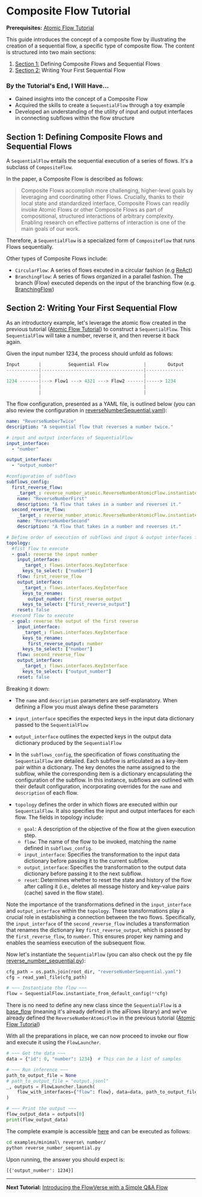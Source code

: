 # Composite Flow Tutorial
**Prerequisites:** [Atomic Flow Tutorial](./atomic_flow.md)


This guide introduces the concept of a composite flow by illustrating the creation of a sequential flow, a specific type of composite flow. The content is structured into two main sections:
1. [Section 1:](#section-1-defining-composite-flows-and-sequential-flows) Defining Composite Flows and Sequential Flows
2. [Section 2:](#section-2-writing-your-first-sequential-flow) Writing Your First Sequential Flow

### By the Tutorial's End, I Will Have...

* Gained insights into the concept of a Composite Flow
* Acquired the skills to create a `SequentialFlow` through a toy example
* Developed an understanding of the utility of input and output interfaces in connecting subflows within the flow structure


## Section 1: Defining Composite Flows and Sequential Flows

A `SequentialFlow` entails the sequential execution of a series of flows. It's a subclass of `CompositeFlow`.

In the paper, a Composite Flow is described as follows:

> 
>
> Composite Flows accomplish more challenging, higher-level goals by leveraging and coordinating
> other Flows. Crucially, thanks to their local state and standardized interface, Composite Flows
> can readily invoke Atomic Flows or other Composite Flows as part of compositional, structured
> interactions of arbitrary complexity. Enabling research on effective patterns of interaction is one of
> the main goals of our work.
>
> 

Therefore, a `SequentialFlow` is a specialized form of `CompositeFlow` that runs Flows sequentially.

Other types of Composite Flows include:
* `CircularFlow`: A series of flows excuted in a circular fashion (e.g [ReAct](../../examples/ReAct/))
* `BranchingFlow`: A series of flows organized in a parallel fashion. The branch (Flow) executed depends on the input of the branching flow (e.g. [BranchingFlow](../../flows/base_flows/branching.py))

## Section 2: Writing Your First Sequential Flow

As an introductory example, let's leverage the atomic flow created in the previous tutorial ([Atomic Flow Tutorial](./atomic_flow.md)) to construct a `SequentialFlow`. This `SequentialFlow` will take a number, reverse it, and then reverse it back again.

Given the input number 1234, the process should unfold as follows:

```rust
Input       |          Sequential Flow             |        Output          
------------|--------------------------------------|--------------
            |                                      |                        
1234 -------|---> Flow1 ---> 4321 ---> Flow2 ------|-----> 1234             
            |                                      |                        
            |                                      |                        
```

The flow configuration, presented as a YAML file, is outlined below (you can also review the configuration in [reverseNumberSequential.yaml](../../examples/minimal%20reverse%20number/reverseNumberSequential.yaml)):
```yaml
name: "ReverseNumberTwice"
description: "A sequential flow that reverses a number twice."

# input and output interfaces of SequentialFlow
input_interface:
  - "number"

output_interface:
  - "output_number"

#configuration of subflows
subflows_config:
  first_reverse_flow:
    _target_: reverse_number_atomic.ReverseNumberAtomicFlow.instantiate_from_default_config
    name: "ReverseNumberFirst"
    description: "A flow that takes in a number and reverses it."
  second_reverse_flow:
    _target_: reverse_number_atomic.ReverseNumberAtomicFlow.instantiate_from_default_config
    name: "ReverseNumberSecond"
    description: "A flow that takes in a number and reverses it."

# Define order of execution of subflows and input & output interfaces for proper execution
topology:
  #fist flow to execute
  - goal: reverse the input number
    input_interface:
      _target_: flows.interfaces.KeyInterface
      keys_to_select: ["number"]
    flow: first_reverse_flow
    output_interface:
      _target_: flows.interfaces.KeyInterface
      keys_to_rename:
        output_number: first_reverse_output
      keys_to_select: ["first_reverse_output"]
    reset: false
  #second flow to execute
  - goal: reverse the output of the first reverse
    input_interface:
      _target_: flows.interfaces.KeyInterface
      keys_to_rename:
        first_reverse_output: number
      keys_to_select: ["number"]
    flow: second_reverse_flow
    output_interface:
      _target_: flows.interfaces.KeyInterface
      keys_to_select: ["output_number"]
    reset: false

```

Breaking it down:
* The `name` and `description` parameters are self-explanatory. When defining a Flow you must always define these parameters

* `input_interface` specifies the expected keys in the input data dictionary passed to the  `SequentialFlow`

* `output_interface`  outlines the expected keys in the output data dictionary produced by the `SequentialFlow`

* In the `subflows_config`, the specification of flows constituating the `SequentialFlow` are detailed. Each subflow is articulated as a key-item pair within a dictionary. The key denotes the name assigned to the subflow, while the corresponding item is a dictionary encapsulating the configuration of the subflow. In this instance, subflows are outlined with their default configuration, incorporating overrides for the `name` and `description` of each flow.

* `topology` defines the order in which flows are executed within our `SequentialFlow`. 
It also specifies the input and output interfaces for each flow. The fields in topology include:
    * `goal`: A description of the objective of the flow at the given execution step.
    * `flow`: The name of the flow to be invoked, matching the name defined in `subflows_config`.
    * `input_interface`: Specifies the transformation to the input data 
    dictionary before passing it to the current subflow.
    * `output_interface`:  Specifies the transformation to the output data dictionary 
    before passing it to the next subflow.
    * `reset`: Determines whether to reset the state and history of the flow after calling it (i.e., deletes all message history and key-value pairs (cache) saved in the flow state). 


Note the importance of the transformations defined in the `input_interface` and `output_interface` 
within the `topology`. These transformations play a crucial role in establishing a connection 
between the two flows. Specifically, the `input_interface` of the `second_reverse_flow` includes a transformation 
that renames the dictionary key `first_reverse_output`, which is passed by the `first_reverse_flow`, to `number`. 
This ensures proper key naming and enables the seamless execution of the subsequent flow.

Now let's instantiate the `SequentialFlow` (you can also check out the py file 
[reverse_number_sequential.py](../../examples/minimal%20reverse%20number/reverse_number_sequential.py)):

```python
cfg_path = os.path.join(root_dir, "reverseNumberSequential.yaml")
cfg = read_yaml_file(cfg_path)

# ~~~ Instantiate the flow ~~~
flow = SequentialFlow.instantiate_from_default_config(**cfg)
```

There is no need to define any new class 
since the `SequentialFlow` is a [base_flow](../../flows/base_flows/sequential.py) (meaning it's already defined in the aiFlows library) and we've already
defined the `ReverseNumberAtomicFlow` in the previous tutorial ([Atomic Flow Tutorial](./atomic_flow.md)) 

With all the preparations in place, we can now proceed to invoke our flow and execute it using the `FlowLauncher`.

```python
# ~~~ Get the data ~~~
data = {"id": 0, "number": 1234}  # This can be a list of samples

# ~~~ Run inference ~~~
path_to_output_file = None
# path_to_output_file = "output.jsonl"
_, outputs = FlowLauncher.launch(
    flow_with_interfaces={"flow": flow}, data=data, path_to_output_file=path_to_output_file
)

# ~~~ Print the output ~~~
flow_output_data = outputs[0]
print(flow_output_data)
```

The complete example is accessible [here](../../examples/minimal%20reverse%20number/) and can be executed as follows:

```bash
cd examples/minimal\ reverse\ number/
python reverse_number_sequential.py
```

Upon running, the answer you should expect is:
```
[{'output_number': 1234}]
```
___


**Next Tutorial:** [Introducing the FlowVerse with a Simple Q&A Flow](./intro_to_FlowVerse_minimalQA.md)